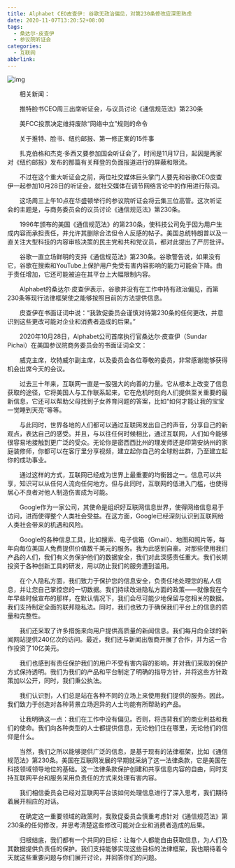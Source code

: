 ```yaml
---
title: Alphabet CEO皮查伊: 谷歌无政治偏见，对第230条修改应深思熟虑
date: 2020-11-07T13:20:52+08:00
tags:
  - 桑达尔·皮查伊
  - 参议院听证会
categories:
  - 互联网
abbrlink:
---
```


![img](https://cdn.jsdelivr.net/gh/yakeing/Documentation@main/Hexo/images/873d-kcaeqzx7610265.jpg)

　　相关新闻：

　　推特脸书CEO周三出席听证会，与议员讨论《通信规范法》第230条

　　美FCC投票决定维持废除“网络中立”规则的命令

　　关于推特、脸书、纽约邮报、第一修正案的15件事

　　扎克伯格和杰克·多西又要参加国会听证会了，时间是11月17日，起因是两家对《纽约邮报》发布的那篇有关拜登的负面报道进行的屏蔽和限流。

　　不过在这个重大听证会之前，两位社交媒体巨头掌门人要先和谷歌CEO皮查伊一起参加10月28日的听证会，就社交媒体在调节网络言论中的作用进行陈词。

　　这场周三上午10点在华盛顿举行的参议院听证会将云集三位高管。这次听证会的主题是，与商务委员会的议员讨论《通信规范法》第230条。

　　1996年颁布的美国《通信规范法》的第230条，使科技公司免于因为用户生成内容而承担责任，并允许其删除合法但令人反感的帖子。美国总统特朗普以及一直关注大型科技的内容审核决策的民主党和共和党议员，都对此提出了严厉批评。

　　谷歌一直立场鲜明的支持《通信规范法》第230条。谷歌警告说，如果没有它，谷歌在搜索和YouTube上保护用户免受有害内容影响的能力可能会下降。由于责任增加，它还可能被迫在其平台上大幅限制内容。

　　Alphabet的桑达尔·皮查伊表示，谷歌并没有在工作中持有政治偏见，而第230条等现行法律框架使之能够按照目前的方法提供信息。

　　皮查伊在书面证词中说：“我敦促委员会谨慎对待第230条的任何更改，并意识到这些更改可能对企业和消费者造成的后果。”

　　2020年10月28日，Alphabet公司首席执行官桑达尔·皮查伊（Sundar Pichai）在美国参议院商务委员会的书面证词全文：

　　威克主席，坎特威尔副主席，以及委员会各位尊敬的委员，非常感谢能够获得机会出席今天的会议。

　　过去三十年来，互联网一直是一股强大的向善的力量。它从根本上改变了信息获取的途径，它将美国人与工作联系起来，它在危机时刻向人们提供至关重要的最新信息，它还可以帮助父母找到子女养育问题的答案，比如“如何才能让我的宝宝一觉睡到天亮”等等。

　　与此同时，世界各地的人们都可以通过互联网发出自己的声音，分享自己的新观点，表达自己的感受。并且，与以往任何时候相比，通过互联网，人们如今能够很容易地接触到更广泛的受众。无论你是密西西比州的理发师还是印第安纳州的家庭装修师，你都可以在客厅里分享视频，建立起你自己的全球粉丝群，乃至建立起你的成功事业。

　　通过这样的方式，互联网已经成为世界上最重要的均衡器之一。信息可以共享，知识可以从任何人流向任何地方。但与此同时，互联网的低进入门槛，也使得居心不良者对他人制造伤害成为可能。

　　Google作为一家公司，其使命是组织好互联网信息世界，使得网络信息易于访问，进而使得整个人类社会受益。在这方面，Google已经深刻认识到互联网给人类社会带来的机遇和风险。

　　Google的各种信息工具，比如搜索、电子信箱（Gmail）、地图和照片等，每年向每位美国人免费提供价值数千美元的服务。我为此感到自豪。对那些使用我们产品的人们，我们有义务保护他们的数据安全，我们对此深感责任重大。我们长期投资于各种创新工具的研发，用以防止我们的服务遭到滥用。

　　在个人隐私方面，我们致力于保护您的信息安全，负责任地处理您的私人信息，并让您自己掌控您的一切数据。我们持续改进隐私方面的政策——就像我在今年早些时候宣布的那样，在默认情况下，我们会尽可能少地保留与您相关的数据。我们支持制定全面的联邦隐私法。同时，我们也致力于确保我们平台上的信息的质量和完整性。

　　我们还采取了许多措施来向用户提供高质量的新闻信息。我们每月向全球的新闻网站提供240亿次的访问。最近，我们还与新闻出版商开展了合作，并为这一合作投资了10亿美元。

　　我们也感到有责任保护我们的用户不受有害内容的影响，并对我们采取的保护方式保持透明。我们为我们的产品和平台制定了明确的指导方针，并将这些方针政策加以公开，同时，我们秉公执法。

　　我们认识到，人们总是站在各种不同的立场上来使用我们提供的服务。因此，我们致力于创造对各种背景立场迥异的人士均能有所帮助的产品。

　　让我明确这一点：我们在工作中没有偏见。否则，将违背我们的商业利益和我们的使命。我们向各种类型的人士都提供信息，无论他们住在哪里，无论他们的信仰是什么。

　　当然，我们之所以能够提供广泛的信息，是基于现有的法律框架，比如《通信规范法》第230条。美国在互联网发展的早期就采纳了这一法律条款，它是美国在科技领域领导地位的基础。这一法律条款保护创建和共享信息内容的自由，同时支持互联网平台和服务采用负责任的方式来处理有害内容。

　　我们相信委员会已经对互联网平台该如何处理信息进行了深入思考，我们期待着展开相应的对话。

　　在确定这一重要领域的政策时，我敦促委员会慎重考虑针对《通信规范法》第230条的任何修改，并思考清楚这些修改可能对企业和消费者造成的后果。

　　归根结底，我们都有一个共同的目标：让每个人都能自由获取信息，为人们及其数据提供负责任的保护。我们支持能够实现这些目标的法律框架，我也期待着今天就这些重要问题与你们展开讨论，并回答你们的问题。